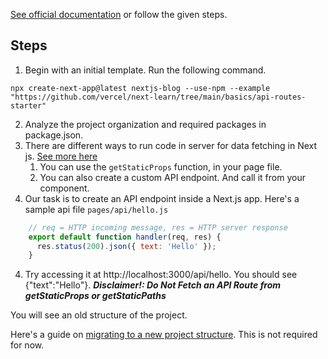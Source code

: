 [See official documentation](https://nextjs.org/learn-pages-router/basics/api-routes/setup) or follow the given steps.

## Steps
1. Begin with an initial template. Run the following command.
```
npx create-next-app@latest nextjs-blog --use-npm --example "https://github.com/vercel/next-learn/tree/main/basics/api-routes-starter"
```
2. Analyze the project organization and required packages in package.json.
3. There are different ways to run code in server for data fetching in Next js. [See more here](https://nextjs.org/docs/pages/building-your-application/data-fetching)
   1. You can use the `getStaticProps` function, in your page file.
   2. You can also create a custom API endpoint. And call it from your component.
4. Our task is to create an API endpoint inside a Next.js app. Here's a sample api file `pages/api/hello.js`
```javascript
    // req = HTTP incoming message, res = HTTP server response
    export default function handler(req, res) {
      res.status(200).json({ text: 'Hello' });
    }

```
4. Try accessing it at http://localhost:3000/api/hello. You should see {"text":"Hello"}.
***Disclaimer!: Do Not Fetch an API Route from getStaticProps or getStaticPaths***


You will see an old structure of the project. 

Here's a guide on [migrating to a new project structure](https://nextjs.org/docs/app/building-your-application/upgrading/app-router-migration). This is not required for now.